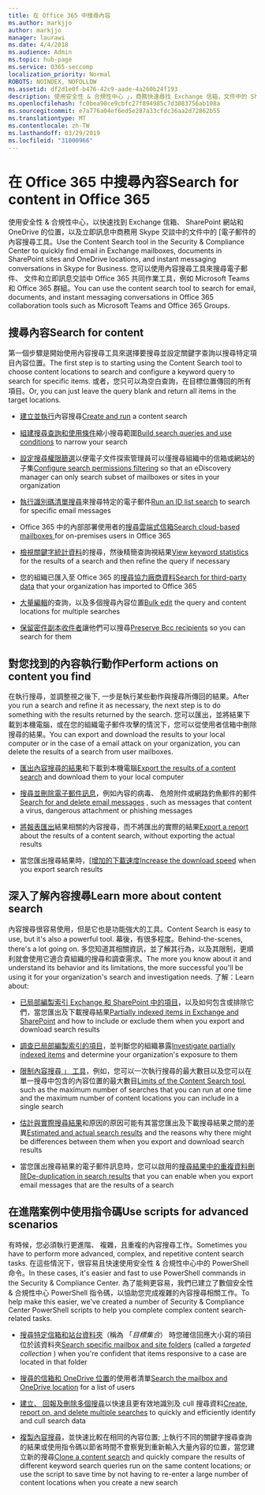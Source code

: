 ```yaml
---
title: 在 Office 365 中搜尋內容
ms.author: markjjo
author: markjjo
manager: laurawi
ms.date: 4/4/2018
ms.audience: Admin
ms.topic: hub-page
ms.service: O365-seccomp
localization_priority: Normal
ROBOTS: NOINDEX, NOFOLLOW
ms.assetid: df2d1e0f-b476-42c9-aade-4a260b24f193
description: 使用安全性 & 合規性中心 」，商務快速尋找 Exchange 信箱，文件中的 SharePoint 網站和 OneDrive 的位置，並在 Skype 中的立即訊息對話中的電子郵件的內容搜尋電子文件探索工具。
ms.openlocfilehash: fc0bea90ce9cbfc27f894985c7d3083756ab108a
ms.sourcegitcommit: e7a776a04ef6ed5e287a33cfdc36aa2d72862b55
ms.translationtype: MT
ms.contentlocale: zh-TW
ms.lasthandoff: 03/29/2019
ms.locfileid: "31000966"
---
```

# <a name="search-for-content-in-office-365"></a><span data-ttu-id="a283a-103">在 Office 365 中搜尋內容</span><span class="sxs-lookup"><span data-stu-id="a283a-103">Search for content in Office 365</span></span>

<span data-ttu-id="a283a-104">使用安全性 & 合規性中心，以快速找到 Exchange 信箱、 SharePoint 網站和 OneDrive 的位置，以及立即訊息中商務用 Skype 交談中的文件中的 [電子郵件的內容搜尋工具。</span><span class="sxs-lookup"><span data-stu-id="a283a-104">Use the Content Search tool in the Security & Compliance Center to quickly find email in Exchange mailboxes, documents in SharePoint sites and OneDrive locations, and instant messaging conversations in Skype for Business.</span></span> <span data-ttu-id="a283a-105">您可以使用內容搜尋工具來搜尋電子郵件、 文件和立即訊息交談中 Office 365 共同作業工具，例如 Microsoft Teams 和 Office 365 群組。</span><span class="sxs-lookup"><span data-stu-id="a283a-105">You can use the content search tool to search for email, documents, and instant messaging conversations in Office 365 collaboration tools such as Microsoft Teams and Office 365 Groups.</span></span>
  
## <a name="search-for-content"></a><span data-ttu-id="a283a-106">搜尋內容</span><span class="sxs-lookup"><span data-stu-id="a283a-106">Search for content</span></span>

<span data-ttu-id="a283a-107">第一個步驟是開始使用內容搜尋工具來選擇要搜尋並設定關鍵字查詢以搜尋特定項目內容位置。</span><span class="sxs-lookup"><span data-stu-id="a283a-107">The first step is to starting using the Content Search tool to choose content locations to search and configure a keyword query to search for specific items.</span></span> <span data-ttu-id="a283a-108">或者，您只可以為空白查詢，在目標位置傳回的所有項目。</span><span class="sxs-lookup"><span data-stu-id="a283a-108">Or, you can just leave the query blank and return all items in the target locations.</span></span>
  
- <span data-ttu-id="a283a-109">[建立並執行](content-search.md)內容搜尋</span><span class="sxs-lookup"><span data-stu-id="a283a-109">[Create and run](content-search.md) a content search</span></span> 
    
- <span data-ttu-id="a283a-110">[組建搜尋查詢和使用條件](keyword-queries-and-search-conditions.md)縮小搜尋範圍</span><span class="sxs-lookup"><span data-stu-id="a283a-110">[Build search queries and use conditions](keyword-queries-and-search-conditions.md) to narrow your search</span></span> 
    
- <span data-ttu-id="a283a-111">[設定搜尋權限篩選](permissions-filtering-for-content-search.md)以便電子文件探索管理員可以僅搜尋組織中的信箱或網站的子集</span><span class="sxs-lookup"><span data-stu-id="a283a-111">[Configure search permissions filtering](permissions-filtering-for-content-search.md) so that an eDiscovery manager can only search subset of mailboxes or sites in your organization</span></span> 
    
- <span data-ttu-id="a283a-112">[執行識別碼清單搜尋](csv-file-for-an-id-list-content-search.md)來搜尋特定的電子郵件</span><span class="sxs-lookup"><span data-stu-id="a283a-112">[Run an ID list search](csv-file-for-an-id-list-content-search.md) to search for specific email messages</span></span> 
    
- <span data-ttu-id="a283a-113">Office 365 中的內部部署使用者的[搜尋雲端式信箱](search-cloud-based-mailboxes-for-on-premises-users.md)</span><span class="sxs-lookup"><span data-stu-id="a283a-113">[Search cloud-based mailboxes ](search-cloud-based-mailboxes-for-on-premises-users.md) for on-premises users in Office 365</span></span>

- <span data-ttu-id="a283a-114">[檢視關鍵字統計資料](view-keyword-statistics-for-content-search.md)的搜尋，然後精簡查詢視結果</span><span class="sxs-lookup"><span data-stu-id="a283a-114">[View keyword statistics](view-keyword-statistics-for-content-search.md) for the results of a search and then refine the query if necessary</span></span> 
    
- <span data-ttu-id="a283a-115">您的組織已匯入至 Office 365 的[搜尋協力廠商資料](use-content-search-to-search-third-party-data-that-was-imported.md)</span><span class="sxs-lookup"><span data-stu-id="a283a-115">[Search for third-party data](use-content-search-to-search-third-party-data-that-was-imported.md) that your organization has imported to Office 365</span></span> 
    
- <span data-ttu-id="a283a-116">[大量編輯](bulk-edit-content-searches.md)的查詢，以及多個搜尋內容位置</span><span class="sxs-lookup"><span data-stu-id="a283a-116">[Bulk edit](bulk-edit-content-searches.md) the query and content locations for multiple searches</span></span> 
    
- <span data-ttu-id="a283a-117">[保留密件副本收件者](https://docs.microsoft.com/exchange/policy-and-compliance/holds/preserve-bcc-recipients-and-group-members)讓他們可以搜尋</span><span class="sxs-lookup"><span data-stu-id="a283a-117">[Preserve Bcc recipients](https://docs.microsoft.com/exchange/policy-and-compliance/holds/preserve-bcc-recipients-and-group-members) so you can search for them</span></span> 

## <a name="perform-actions-on-content-you-find"></a><span data-ttu-id="a283a-118">對您找到的內容執行動作</span><span class="sxs-lookup"><span data-stu-id="a283a-118">Perform actions on content you find</span></span>

<span data-ttu-id="a283a-119">在執行搜尋，並調整視之後下, 一步是執行某些動作與搜尋所傳回的結果。</span><span class="sxs-lookup"><span data-stu-id="a283a-119">After you run a search and refine it as necessary, the next step is to do something with the results returned by the search.</span></span> <span data-ttu-id="a283a-120">您可以匯出，並將結果下載到本機電腦，或在您的組織電子郵件攻擊的情況下，您可以從使用者信箱中刪除搜尋的結果。</span><span class="sxs-lookup"><span data-stu-id="a283a-120">You can export and download the results to your local computer or in the case of a email attack on your organization, you can delete the results of a search from user mailboxes.</span></span>
  
- <span data-ttu-id="a283a-121">[匯出內容搜尋的結果](export-search-results.md)和下載到本機電腦</span><span class="sxs-lookup"><span data-stu-id="a283a-121">[Export the results of a content search](export-search-results.md) and download them to your local computer</span></span> 
    
- <span data-ttu-id="a283a-122">[搜尋並刪除電子郵件訊息](search-for-and-delete-messages-in-your-organization.md)，例如內容的病毒、 危險附件或網路釣魚郵件的郵件</span><span class="sxs-lookup"><span data-stu-id="a283a-122">[Search for and delete email messages](search-for-and-delete-messages-in-your-organization.md) , such as messages that content a virus, dangerous attachment or phishing messages</span></span> 
    
- <span data-ttu-id="a283a-123">[將報表匯出](export-a-content-search-report.md)結果相關的內容搜尋，而不將匯出的實際的結果</span><span class="sxs-lookup"><span data-stu-id="a283a-123">[Export a report](export-a-content-search-report.md) about the results of a content search, without exporting the actual results</span></span> 
    
- <span data-ttu-id="a283a-124">當您匯出搜尋結果時，[[增加的下載速度](increase-download-speeds-when-exporting-ediscovery-results.md)</span><span class="sxs-lookup"><span data-stu-id="a283a-124">[Increase the download speed](increase-download-speeds-when-exporting-ediscovery-results.md) when you export search results</span></span> 
    
## <a name="learn-more-about-content-search"></a><span data-ttu-id="a283a-125">深入了解內容搜尋</span><span class="sxs-lookup"><span data-stu-id="a283a-125">Learn more about content search</span></span>

<span data-ttu-id="a283a-126">內容搜尋很容易使用，但是它也是功能強大的工具。</span><span class="sxs-lookup"><span data-stu-id="a283a-126">Content Search is easy to use, but it's also a powerful tool.</span></span> <span data-ttu-id="a283a-127">幕後，有很多程度。</span><span class="sxs-lookup"><span data-stu-id="a283a-127">Behind-the-scenes, there's a lot going on.</span></span> <span data-ttu-id="a283a-128">多您知道其相關資訊，並了解其行為，以及其限制，更順利就會使用它適合貴組織的搜尋和調查需求。</span><span class="sxs-lookup"><span data-stu-id="a283a-128">The more you know about it and understand its behavior and its limitations, the more successful you'll be using it for your organization's search and investigation needs.</span></span> <span data-ttu-id="a283a-129">了解：</span><span class="sxs-lookup"><span data-stu-id="a283a-129">Learn about:</span></span>
  
- <span data-ttu-id="a283a-130">[已局部編製索引 Exchange 和 SharePoint 中的項目](partially-indexed-items-in-content-search.md)，以及如何包含或排除它們，當您匯出及下載搜尋結果</span><span class="sxs-lookup"><span data-stu-id="a283a-130">[Partially indexed items in Exchange and SharePoint](partially-indexed-items-in-content-search.md) and how to include or exclude them when you export and download search results</span></span> 
    
- <span data-ttu-id="a283a-131">[調查已局部編製索引的項目](investigating-partially-indexed-items-in-ediscovery.md)，並判斷您的組織暴露</span><span class="sxs-lookup"><span data-stu-id="a283a-131">[Investigate partially indexed items](investigating-partially-indexed-items-in-ediscovery.md) and determine your organization's exposure to them</span></span> 
    
- <span data-ttu-id="a283a-132">[限制內容搜尋 」 工具](limits-for-content-search.md)，例如，您可以一次執行搜尋的最大數目以及您可以在單一搜尋中包含的內容位置的最大數目</span><span class="sxs-lookup"><span data-stu-id="a283a-132">[Limits of the Content Search tool](limits-for-content-search.md), such as the maximum number of searches that you can run at one time and the maximum number of content locations you can include in a single search</span></span> 
    
- <span data-ttu-id="a283a-133">[估計與實際搜尋結果](differences-between-estimated-and-actual-ediscovery-search-results.md)和原因的原因可能有其當您匯出及下載搜尋結果之間的差異</span><span class="sxs-lookup"><span data-stu-id="a283a-133">[Estimated and actual search results](differences-between-estimated-and-actual-ediscovery-search-results.md) and the reasons why there might be differences between them when you export and download search results</span></span> 
    
- <span data-ttu-id="a283a-134">當您匯出搜尋結果的電子郵件訊息時，您可以啟用的[搜尋結果中的重複資料刪除](de-duplication-in-ediscovery-search-results.md)</span><span class="sxs-lookup"><span data-stu-id="a283a-134">[De-duplication in search results](de-duplication-in-ediscovery-search-results.md) that you can enable when you export email messages that are the results of a search</span></span> 
    
## <a name="use-scripts-for-advanced-scenarios"></a><span data-ttu-id="a283a-135">在進階案例中使用指令碼</span><span class="sxs-lookup"><span data-stu-id="a283a-135">Use scripts for advanced scenarios</span></span>

<span data-ttu-id="a283a-136">有時候，您必須執行更進階、 複雜，且重複的內容搜尋工作。</span><span class="sxs-lookup"><span data-stu-id="a283a-136">Sometimes you have to perform more advanced, complex, and repetitive content search tasks.</span></span> <span data-ttu-id="a283a-137">在這些情況下，很容易且快速使用安全性 & 合規性中心中的 PowerShell 命令。</span><span class="sxs-lookup"><span data-stu-id="a283a-137">In these cases, it's easier and fast to use PowerShell commands in the Security & Compliance Center.</span></span> <span data-ttu-id="a283a-138">為了能夠更容易，我們已建立了數個安全性 & 合規性中心 PowerShell 指令碼，以協助您完成複雜的內容搜尋相關工作。</span><span class="sxs-lookup"><span data-stu-id="a283a-138">To help make this easier, we've created a number of Security & Compliance Center PowerShell scripts to help you complete complex content search-related tasks.</span></span>
  
- <span data-ttu-id="a283a-139">[搜尋特定信箱和站台資料夾](use-content-search-for-targeted-collections.md)（稱為 「*目標集合*） 時您確信回應大小寫的項目位於該資料夾</span><span class="sxs-lookup"><span data-stu-id="a283a-139">[Search specific mailbox and site folders](use-content-search-for-targeted-collections.md) (called a  *targeted collection*  ) when you're confident that items responsive to a case are located in that folder</span></span> 
    
- <span data-ttu-id="a283a-140">[搜尋的信箱和 OneDrive 位置](search-the-mailbox-and-onedrive-for-business-for-a-list-of-users.md)的使用者清單</span><span class="sxs-lookup"><span data-stu-id="a283a-140">[Search the mailbox and OneDrive location](search-the-mailbox-and-onedrive-for-business-for-a-list-of-users.md) for a list of users</span></span> 
    
- <span data-ttu-id="a283a-141">[建立、 回報及刪除多個搜尋](create-report-on-and-delete-multiple-content-searches.md)以快速且更有效地識別及 cull 搜尋資料</span><span class="sxs-lookup"><span data-stu-id="a283a-141">[Create, report on, and delete multiple searches](create-report-on-and-delete-multiple-content-searches.md) to quickly and efficiently identify and cull search data</span></span> 
    
- <span data-ttu-id="a283a-142">[複製內容搜尋](clone-a-content-search.md)，並快速比較在相同的內容位置; 上執行不同的關鍵字搜尋查詢的結果或使用指令碼以節省時間不會察覺到重新輸入大量內容的位置，當您建立新的搜尋</span><span class="sxs-lookup"><span data-stu-id="a283a-142">[Clone a content search](clone-a-content-search.md) and quickly compare the results of different keyword search queries run on the same content locations; or use the script to save time by not having to re-enter a large number of content locations when you create a new search</span></span> 
    

